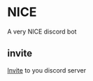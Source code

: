 # NICE
A very NICE discord bot

## invite
[Invite](https://discordapp.com/oauth2/authorize?&client_id=462729897299673089&scope=bot&permissions=470019135) to you discord server
